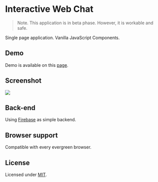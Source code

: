# Interactive Web Chat
>Note. This application is in beta phase. However, it is workable and safe.

Single page application. Vanilla JavaScript Components.

## Demo
Demo is available on this [page](https://heysafronov.github.io/mangosteen-chat/dist/).

## Screenshot
<img src="https://raw.githubusercontent.com/heysafronov/mangosteen-chat/master/src/assets/img/mangosteen-chat.png">

## Back-end
Using [Firebase](https://firebase.google.com/) as simple backend.

## Browser support
Compatible with every evergreen browser.

## License
Licensed under [MIT](https://github.com/heysafronov/mangosteen-chat/blob/master/LICENSE).